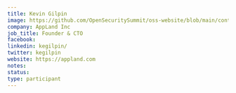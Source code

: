 ```yaml
---
title: Kevin Gilpin
image: https://github.com/OpenSecuritySummit/oss-website/blob/main/content/participant/images/kevingilpin.jpg?raw=true
company: AppLand Inc
job_title: Founder & CTO
facebook:
linkedin: kegilpin/
twitter: kegilpin
website: https://appland.com
notes:
status: 
type: participant
---
```

